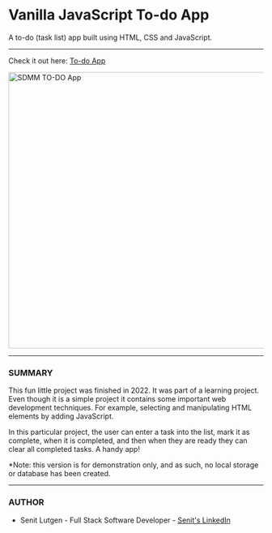 <h1>Vanilla JavaScript To-do App</h1>
<p>A to-do (task list) app built using HTML, CSS and JavaScript.<p> 
<hr>

<p>Check it out here: <a href="https://wallst-code.github.io/TO-DO-App/">To-do App</a><p>
<img width="545" alt="SDMM TO-DO App" src="https://user-images.githubusercontent.com/69335472/148433691-f62bae92-a240-48de-baab-4740afb380db.png">
 <hr>

<h3>SUMMARY</h3> 
<p>This fun little project was finished in 2022. It was part of a learning project. Even though it is a simple project it contains some important web development techniques. For example, selecting and manipulating HTML elements by adding JavaScript.</p>

<p>In this particular project, the user can enter a task into the list, mark it as complete, when it is completed, and then when they are ready they can clear all completed tasks. A handy app!</p>

<p>*Note: this version is for demonstration only, and as such, no local storage or database has been created.<p> 
<hr>

<h3>AUTHOR</h3>
<ul>
  <li>Senit Lutgen - Full Stack Software Developer - <a href="https://www.linkedin.com/in/senit-lutgen-j-d-mba-442304227/">Senit's LinkedIn</a></li>
  
</ul>
